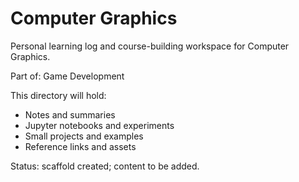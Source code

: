 # Computer Graphics

Personal learning log and course-building workspace for Computer Graphics.

Part of: Game Development

This directory will hold:
- Notes and summaries
- Jupyter notebooks and experiments
- Small projects and examples
- Reference links and assets

Status: scaffold created; content to be added.

